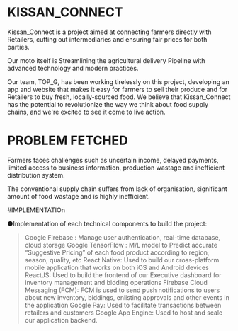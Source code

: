 # KISSAN_CONNECT 
Kissan_Connect is a project aimed at connecting farmers directly with Retailers, cutting out intermediaries and ensuring fair prices for both parties.

Our moto itself is Streamlining the agricultural delivery Pipeline with advanced technology and modern practices.

Our team, TOP_G, has been working tirelessly on this project, developing an app and website that makes it easy for farmers to sell their produce and for Retailers to buy fresh, locally-sourced food. We believe that Kissan_Connect has the potential to revolutionize the way we think about food supply chains, and we're excited to see it come to live action.


# PROBLEM FETCHED
Farmers faces challenges such as uncertain income, delayed payments, limited access to business information, production wastage and inefficient distribution system.

The conventional supply chain suffers from lack of organisation, significant amount of food wastage and is highly inefficient.

#IMPLEMENTATIOn

●Implementation of each technical components to build the project:
> Google Firebase : Manage user authentication, real-time database, cloud storage
> Google TensorFlow : M/L model to Predict accurate “Suggestive Pricing” of each food product according to
region, season, quality, etc
> React Native: Used to build our cross-platform mobile application that works on both iOS and Android
devices
> ReactJS: Used to build the frontend of our Executive dashboard for inventory management and bidding
operations
> Firebase Cloud Messaging (FCM): FCM is used to send push notifications to users about new inventory,
biddings, enlisting approvals and other events in the application
> Google Pay: Used to facilitate transactions between retailers and customers
> Google App Engine: Used to host and scale our application backend.


